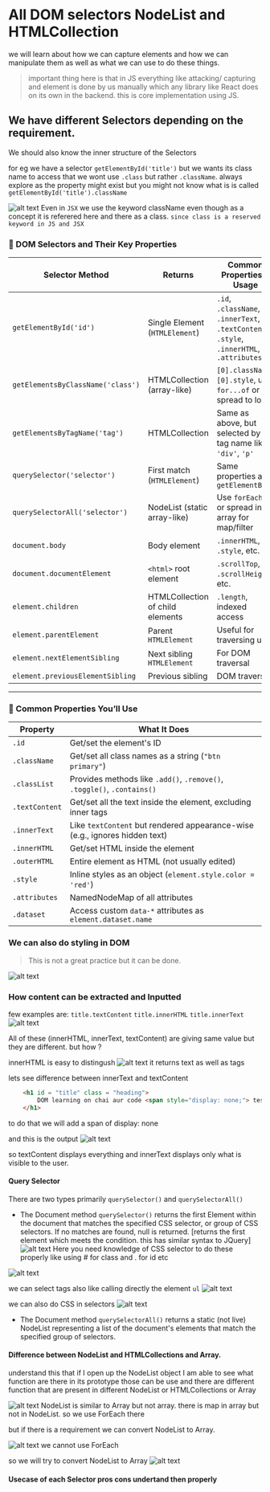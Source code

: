 # All DOM selectors NodeList and HTMLCollection 

we will learn about how we can capture elements and how we can manipulate them as well as what we can use to do these things.

> important thing here is that in JS everything like attacking/ capturing and element is done by us manually which any library like React does on its own in the backend. this is core implementation using JS.

## We have different Selectors depending on the requirement.

We should also know the inner structure of the Selectors 

for eg we have a selector `getElementById('title')` 
but we wants its class name to access that we wont use `.class` but rather `.className`.
always explore as the property might exist but you might not know what is is called 
`getElementById('title').className`

![alt text](image-1.png)
Even in `JSX` we use the keyword className even though as a concept it is referered here and there as a class. `since class is a reserved keyword in JS and JSX`

### 🔧 DOM Selectors and Their Key Properties

| **Selector Method**               | **Returns**                      | **Common Properties & Usage**                                                            |
| --------------------------------- | -------------------------------- | ---------------------------------------------------------------------------------------- |
| `getElementById('id')`            | Single Element (`HTMLElement`)   | `.id`, `.className`, `.innerText`, `.textContent`, `.style`, `.innerHTML`, `.attributes` |
| `getElementsByClassName('class')` | HTMLCollection (array-like)      | `[0].className`, `[0].style`, use `for...of` or spread to loop                           |
| `getElementsByTagName('tag')`     | HTMLCollection                   | Same as above, but selected by tag name like `'div'`, `'p'`                              |
| `querySelector('selector')`       | First match (`HTMLElement`)      | Same properties as `getElementById`                                                      |
| `querySelectorAll('selector')`    | NodeList (static array-like)     | Use `forEach`, or spread into array for map/filter                                       |
| `document.body`                   | Body element                     | `.innerHTML`, `.style`, etc.                                                             |
| `document.documentElement`        | `<html>` root element            | `.scrollTop`, `.scrollHeight`, etc.                                                      |
| `element.children`                | HTMLCollection of child elements | `.length`, indexed access                                                                |
| `element.parentElement`           | Parent `HTMLElement`             | Useful for traversing up                                                                 |
| `element.nextElementSibling`      | Next sibling `HTMLElement`       | For DOM traversal                                                                        |
| `element.previousElementSibling`  | Previous sibling                 | DOM traversal                                                                            |

---

### 🔑 Common Properties You’ll Use

| **Property**   | **What It Does**                                                            |
| -------------- | --------------------------------------------------------------------------- |
| `.id`          | Get/set the element's ID                                                    |
| `.className`   | Get/set all class names as a string (`"btn primary"`)                       |
| `.classList`   | Provides methods like `.add()`, `.remove()`, `.toggle()`, `.contains()`     |
| `.textContent` | Get/set all the text inside the element, excluding inner tags               |
| `.innerText`   | Like `textContent` but rendered appearance-wise (e.g., ignores hidden text) |
| `.innerHTML`   | Get/set HTML inside the element                                             |
| `.outerHTML`   | Entire element as HTML (not usually edited)                                 |
| `.style`       | Inline styles as an object (`element.style.color = 'red'`)                  |
| `.attributes`  | NamedNodeMap of all attributes                                              |
| `.dataset`     | Access custom `data-*` attributes as `element.dataset.name`                 |

### We can also do styling in DOM

> This is not a great practice but it can be done.

![alt text](image-3.png)

### How content can be extracted and Inputted

few examples are: 
`title.textContent`
`title.innerHTML`
`title.innerText`
![alt text](image-4.png)

All of these (innerHTML, innerText, textContent) are giving same value but they are different. but how ?

innerHTML is easy to distingush 
![alt text](image-6.png)
it returns text as well as tags

lets see difference between innerText and textContent

``` HTML
    <h1 id = "title" class = "heading">
        DOM learning on chai aur code <span style="display: none;"> test text </span>
    </h1>
```
to do that we will add a span of display: none

and this is the output
![alt text](image-5.png)

so textContent displays everything and innerText displays only what is visible to the user.

#### Query Selector

There are two types primarily `querySelector()` and `querySelectorAll()`
* The Document method `querySelector()` returns the first Element within the document that matches the specified CSS selector, or group of CSS selectors. If no matches are found, null is returned.
[returns the first element which meets the condition. this has similar syntax to JQuery]
![alt text](image-7.png)
Here you need knowledge of CSS selector to do these properly like using # for class and . for id etc

![alt text](image-8.png)

we can select tags also like calling directly the element `ul`
![alt text](image-9.png)

we can also do CSS in selectors 
![alt text](image-10.png)

* The Document method `querySelectorAll()` returns a static (not live) NodeList representing a list of the document's elements that match the specified group of selectors.



#### Difference between NodeList and HTMLCollections and Array.
understand this that if I open up the NodeList object I am able to see what function are there in its prototype those can be use and there are different function that are present in different NodeList or HTMLCollections or Array

![alt text](image-11.png)
NodeList is similar to Array but not array.
there is map in array but not in NodeList. so we use ForEach there

but if there is a requirement we can convert NodeList to Array. 

![alt text](image-12.png)
we cannot use ForEach 

so we will try to convert NodeList to Array
![alt text](image-13.png)

#### Usecase of each Selector pros cons undertand then properly

